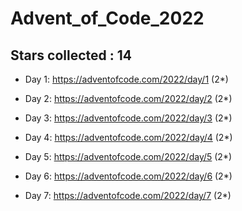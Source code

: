 # Advent_of_Code_2022
## Stars collected : 14
* Day 1: https://adventofcode.com/2022/day/1 (2*)

* Day 2: https://adventofcode.com/2022/day/2 (2*)

* Day 3: https://adventofcode.com/2022/day/3 (2*)

* Day 4: https://adventofcode.com/2022/day/4 (2*)

* Day 5: https://adventofcode.com/2022/day/5 (2*)

* Day 6: https://adventofcode.com/2022/day/6 (2*)

* Day 7: https://adventofcode.com/2022/day/7 (2*)
